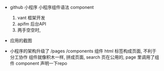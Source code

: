 - github 小程序
    小程序组件语法
    component
    1. vant 框架开发
    2. apifm 后台API
    3. 两手空空时,

- 应用的截图
- 小程序的架构升级了
    /pages
    /components 组件
    html 标签构成页面, 不利于分工协作
    组件就像积木一样, 拼成页面,
    search 页在公用的,
    page 里调用了组件<component-name repo="item"></component-name>
    component 声明一下repo